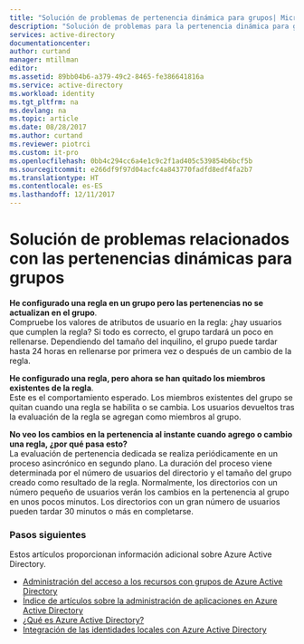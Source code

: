```yaml
---
title: "Solución de problemas de pertenencia dinámica para grupos| Microsoft Docs"
description: "Solución de problemas para la pertenencia dinámica para grupos en Azure AD."
services: active-directory
documentationcenter: 
author: curtand
manager: mtillman
editor: 
ms.assetid: 89bb04b6-a379-49c2-8465-fe386641816a
ms.service: active-directory
ms.workload: identity
ms.tgt_pltfrm: na
ms.devlang: na
ms.topic: article
ms.date: 08/28/2017
ms.author: curtand
ms.reviewer: piotrci
ms.custom: it-pro
ms.openlocfilehash: 0bb4c294cc6a4e1c9c2f1ad405c539854b6bcf5b
ms.sourcegitcommit: e266df9f97d04acfc4a843770fadfd8edf4fa2b7
ms.translationtype: HT
ms.contentlocale: es-ES
ms.lasthandoff: 12/11/2017
---
```

# <a name="troubleshooting-dynamic-memberships-for-groups"></a>Solución de problemas relacionados con las pertenencias dinámicas para grupos
**He configurado una regla en un grupo pero las pertenencias no se actualizan en el grupo**.<br/>Compruebe los valores de atributos de usuario en la regla: ¿hay usuarios que cumplen la regla? Si todo es correcto, el grupo tardará un poco en rellenarse. Dependiendo del tamaño del inquilino, el grupo puede tardar hasta 24 horas en rellenarse por primera vez o después de un cambio de la regla.

**He configurado una regla, pero ahora se han quitado los miembros existentes de la regla**.<br/>Este es el comportamiento esperado. Los miembros existentes del grupo se quitan cuando una regla se habilita o se cambia. Los usuarios devueltos tras la evaluación de la regla se agregan como miembros al grupo.     

**No veo los cambios en la pertenencia al instante cuando agrego o cambio una regla, ¿por qué pasa esto?**<br/>La evaluación de pertenencia dedicada se realiza periódicamente en un proceso asincrónico en segundo plano. La duración del proceso viene determinada por el número de usuarios del directorio y el tamaño del grupo creado como resultado de la regla. Normalmente, los directorios con un número pequeño de usuarios verán los cambios en la pertenencia al grupo en unos pocos minutos. Los directorios con un gran número de usuarios pueden tardar 30 minutos o más en completarse.

### <a name="next-steps"></a>Pasos siguientes
Estos artículos proporcionan información adicional sobre Azure Active Directory.

* [Administración del acceso a los recursos con grupos de Azure Active Directory](active-directory-manage-groups.md)
* [Índice de artículos sobre la administración de aplicaciones en Azure Active Directory](active-directory-apps-index.md)
* [¿Qué es Azure Active Directory?](active-directory-whatis.md)
* [Integración de las identidades locales con Azure Active Directory](active-directory-aadconnect.md)
